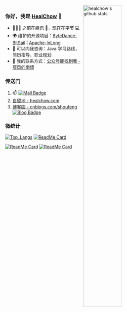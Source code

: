 <img align="right" src="https://github-readme-stats.vercel.app/api?username=healchow&show_icons=true&theme=vue" width=50% alt="healchow's github stats" />

### 你好，我是 [HealChow](https://healchow.com) 👋 

- 🧑🏻‍💻 之前在腾讯 🐧，现在在字节 💻
- 🌍 维护的开源项目：[ByteDance-BitSail](https://github.com/bytedance/bitsail) | [Apache-InLong](https://github.com/apache/inlong)
- 💬 可以向我咨询：Java 学习路线，简历指导，职业规划
- 📲 我的联系方式：[公众号能找到我 - 瘦风的南墙](https://mp.weixin.qq.com/s/EPUA_78SNmVqoCB4CcrJag)


### 传送门

1. 📫 [![Mail Badge](https://img.shields.io/badge/-healchow@gmail.com-c14438?style=flat-square&logo=Gmail&logoColor=white&link=mailto:healchow@gmail.com)](mailto:healchow@gmail.com)
2. [自留地 - healchow.com](https://healchow.com)
3. [博客园 - cnblogs.com/shoufeng](https://www.cnblogs.com/shoufeng)  [![Blog Badge](https://img.shields.io/badge/blog-200w%20pageview-brightgreen)](https://www.cnblogs.com/shoufeng)


### 微统计

[![Top_Langs](https://github-readme-stats.vercel.app/api/top-langs/?username=healchow&layout=compact&hide=HTML)](https://github.com/healchow/)  [![ReadMe Card](https://github-readme-stats.vercel.app/api/pin/?username=apache&repo=inlong)](https://github.com/apache/inlong)

[![ReadMe Card](https://github-readme-stats.vercel.app/api/pin/?username=bytedance&repo=bitsail)](https://github.com/bytedance/bitsail)  [![ReadMe Card](https://github-readme-stats.vercel.app/api/pin/?username=healchow&repo=bigdata-study)](https://github.com/healchow/bigdata-study)
